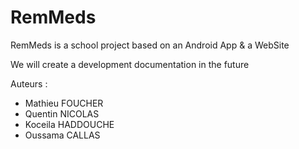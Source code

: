 # RemMeds
RemMeds is a school project based on an Android App &amp; a WebSite

We will create a development documentation in the future

Auteurs :
- Mathieu FOUCHER
- Quentin NICOLAS
- Koceila HADDOUCHE
- Oussama CALLAS

